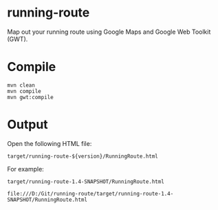 # running-route
Map out your running route using Google Maps and Google Web Toolkit (GWT).

# Compile
```
mvn clean
mvn compile
mvn gwt:compile
```

# Output
Open the following HTML file:

`target/running-route-${version}/RunningRoute.html`

For example:

`target/running-route-1.4-SNAPSHOT/RunningRoute.html`

`file:///D:/Git/running-route/target/running-route-1.4-SNAPSHOT/RunningRoute.html`


